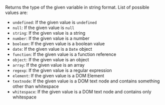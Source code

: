 Returns the type of the given variable in string format. List of possible values are:

- `undefined`: If the given value is `undefined`
- `null`: If the given value is `null`
- `string`: If the given value is a string
- `number`: If the given value is a number
- `boolean`: If the given value is a boolean value
- `date`: If the given value is a `Date` object
- `function`: If the given value is a function reference
- `object`: If the given value is an object
- `array`: If the given value is an array
- `regexp`: If the given value is a regular expression
- `element`: If the given value is a DOM Element
- `textnode`: If the given value is a DOM text node and contains something other than whitespace
- `whitespace`: If the given value is a DOM text node and contains only whitespace

